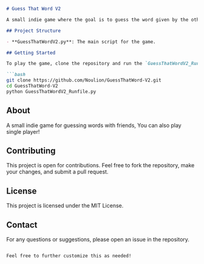 ```markdown
# Guess That Word V2

A small indie game where the goal is to guess the word given by the other player!

## Project Structure

- **GuessThatWordV2.py**: The main script for the game.

## Getting Started

To play the game, clone the repository and run the `GuessThatWordV2_Runfile.py` script using Python.

```bash
git clone https://github.com/Noulion/GuessThatWord-V2.git
cd GuessThatWord-V2
python GuessThatWordV2_Runfile.py
```

## About

A small indie game for guessing words with friends, You can also play single player!

## Contributing

This project is open for contributions. Feel free to fork the repository, make your changes, and submit a pull request.

## License

This project is licensed under the MIT License.

## Contact

For any questions or suggestions, please open an issue in the repository.
```

Feel free to further customize this as needed!
